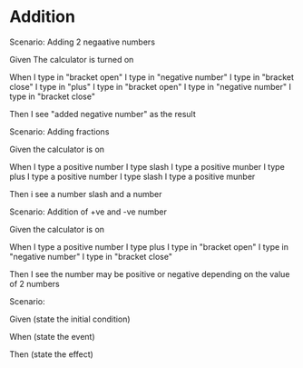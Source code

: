 # Addition

Scenario: Adding 2 negaative numbers
  
  Given The calculator is turned on

  When I type in "bracket open"
  I type in "negative number"
  I type in "bracket close"
  I type in "plus"
  I type in "bracket open"
  I type in "negative number"
  I type in "bracket close"
  
  Then I see "added negative number" as the result

Scenario: Adding fractions
  
  Given the calculator is on
  
  When I type a positive number
  I type slash
  I type a positive munber
  I type plus
  I type a positive number
  I type slash
  I type a positive munber
  
  Then i see a number slash and a number
  
Scenario: Addition of +ve and -ve number
  
  Given the calculator is on
  
  When I type a positive number
  I type plus
  I type in "bracket open"
  I type in "negative number"
  I type in "bracket close"
  
  Then I see the number may be positive or negative depending on the value of 2 numbers
  
Scenario:
  
  Given (state the initial condition)
  
  When (state the event)
  
  Then (state the effect)
  
